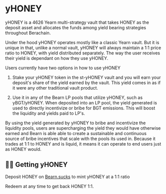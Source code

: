 # yHONEY

yHONEY is a 4626 Yearn multi-strategy vault that takes HONEY as the deposit asset and allocates the funds among yield bearing strategies throughout Berachain.

Under the hood yHONEY operates mostly like a classic Yearn vault. But it is unique in that, unlike a normal vault, yHONEY will always maintain a 1:1 price ratio to HONEY, with yield distributed separately. The way the user receives their yield is dependant on how they use yHONEY.

Users currently have two options in how to use yHONEY

1. Stake your yHONEY token in the st-yHONEY vault and you will earn your deposit's share of the yield earned by the vault. This yield comes in as if it were any other traditional vault product.

2. Use it in any of the Bearn LP pools that utilize yHONEY, such as yBGT/yHONEY. When deposited into an LP pool, the yield generated is used to directly incentivize or bribe for BGT emissions. This will boost the liquidity and yields paid to LP's.

By using the yield generated by yHONEY to bribe and incentivize the liquidity pools, users are supercharging the yield they would have otherwise earned and Bearn is able able to create a sustainable and continuous source of bribe incentives that scale with the pools its used in. Because it trades at 1:1 to HONEY and is liquid, it means it can operate to end users just as HONEY would.

## 🧑‍🌾 Getting yHONEY

Deposit HONEY on [Bearn.sucks](bearn.sucks) to mint yHONEY at a 1:1 ratio

Redeem at any time to get back HONEY 1:1.
